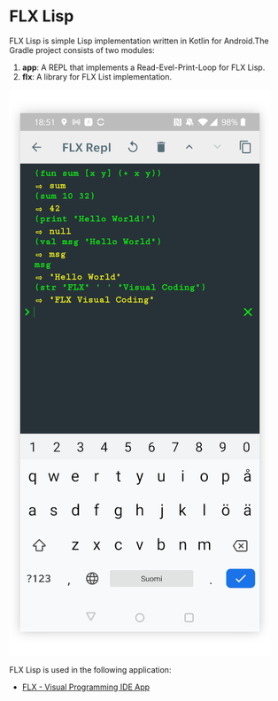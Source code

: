# FLX Lisp

FLX Lisp is simple Lisp implementation written in Kotlin for Android.The Gradle project consists of two modules:
1. **app**: A REPL that implements a Read-Evel-Print-Loop for FLX Lisp.
2. **flx**: A library for FLX List implementation.

[img_app_repl]: https://raw.githubusercontent.com/Fuusio/flx-lisp/main/images/screenshot_repl.png "FLX REPL App"

![alt text][img_app_repl]

FLX Lisp is used in the following application:

* [FLX - Visual Programming IDE App](https://floxp.app)
